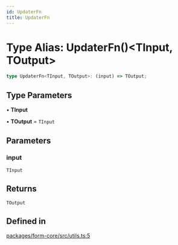 ```yaml
---
id: UpdaterFn
title: UpdaterFn
---
```


# Type Alias: UpdaterFn()\<TInput, TOutput\>

```ts
type UpdaterFn<TInput, TOutput>: (input) => TOutput;
```

## Type Parameters

• **TInput**

• **TOutput** = `TInput`

## Parameters

### input

`TInput`

## Returns

`TOutput`

## Defined in

[packages/form-core/src/utils.ts:5](https://github.com/TanStack/form/blob/main/packages/form-core/src/utils.ts#L5)
